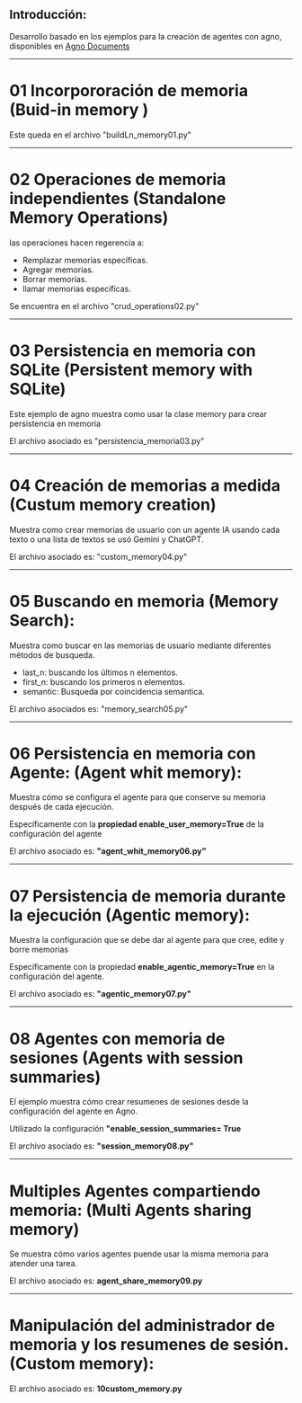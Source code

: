 ## Introducción:

Desarrollo basado en los ejemplos para la creación de agentes con agno, disponibles en [Agno Documents](https://docs.agno.com/examples/concepts/memory/00-built-in-memory "Build-in     Memory")

---

# 01 Incorpororación de memoria (Buid-in memory )

Este queda en el archivo "buildLn_memory01.py"

---

# 02 Operaciones de memoria independientes (Standalone Memory Operations)

las operaciones hacen regerencia a:

- Remplazar memorias específicas.
- Agregar memorias.
- Borrar memorias.
- llamar memorias específicas.

Se encuentra en el archivo "crud_operations02.py"

---

# 03 Persistencia en memoria con SQLite (Persistent memory with SQLite)

Este ejemplo de agno muestra como usar la clase memory para crear persistencia en memoria

El archivo asociado es "persistencia_memoria03.py"

---

# 04 Creación de memorias a medida (Custum memory creation)

Muestra como crear memorias de usuario con un agente IA usando cada texto o una lista de textos se usó Gemini y ChatGPT.

El archivo asociado es: "custom_memory04.py"

---

# 05 Buscando en memoria (Memory Search):

Muestra como buscar en las memorias de usuario mediante diferentes métodos de busqueda.

- last_n: buscando los últimos n elementos.
- first_n: buscando los primeros n elementos.
- semantic: Busqueda por coincidencia semantica.

El archivo asociados es: "memory_search05.py"

---

# 06 Persistencia en memoria con Agente: (Agent whit memory):

Muestra cómo se configura el agente para que conserve su memoria después de cada ejecución.

Específicamente con la **propiedad enable_user_memory=True** de la configuración del agente

El archivo asociado es: **"agent_whit_memory06.py"**

---

# 07 Persistencia de memoria durante la ejecución (Agentic memory):

Muestra la configuración que se debe dar al agente para que cree, edite y borre memorias

Específicamente con la propiedad **enable_agentic_memory=True** en la configuración del agente.

El archivo asociado es: **"agentic_memory07.py"**

---

# 08 Agentes con memoria de sesiones (Agents with session summaries)

El ejemplo muestra cómo crear resumenes de sesiones desde la configuración del agente en Agno.

Utilizado la configuración **"enable_session_summaries= True**

El archivo asociado es: **"session_memory08.py"**

---

# Multiples Agentes compartiendo memoria: (Multi Agents sharing memory)

Se muestra cómo varios agentes puende usar la misma memoria para atender una tarea.

El archivo asociado es: **agent_share_memory09.py**

---

# Manipulación del administrador de memoria y los resumenes de sesión. (Custom memory):

El archivo asociado es: **10custom_memory.py**
